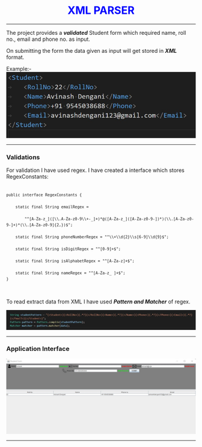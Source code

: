 <h1 align="center" class="text-white" style="color:blue;"> XML PARSER </h1>

<hr>


<p>The project provides a <b><i>validated</i></b> Student form which required name, roll no., email and phone no. as input.</p>
<p>On submitting the form the data given as input will get stored in <b><i>XML</i></b> format.</p>


<p>Example:-
    <img src="https://github.com/avinashdengani/XMLParser/blob/master/screenshots/XMLExample.jpg">
</p>

<hr>

<h3>Validations</h3>
<p>For validation I have used regex. I have created a interface which stores RegexConstants:


<code>
        
	
	public interface RegexConstants {

		static final String emailRegex =

			"^[A-Za-z_]([\\.A-Za-z0-9\\+-_]+)*@([A-Za-z_]([A-Za-z0-9-])*)(\\.[A-Za-z0-9-]+)*(\\.[A-Za-z0-9]{2,})$";

		static final String phoneNumberRegex = "^\\+\\d{2}\\s[6-9]\\d{9}$";

		static final String isDigitRegex = "^[0-9]+$";

		static final String isAlphabetRegex = "^[A-Za-z]+$";

		static final String nameRegex = "^[A-Za-z_ ]+$";
	}
</code>
</p>


<p>To read extract data from XML I have used <i><b>Pattern and Matcher</b></i> of regex.</p>

<p>
    <img src="https://github.com/avinashdengani/XMLParser/blob/master/screenshots/PatternAndMatcher.jpg">
</p>

<hr>


<h3>Application Interface</h3>
<p>
    <img src="https://github.com/avinashdengani/XMLParser/blob/master/screenshots/StudentForm.jpg">
</p>

<hr>